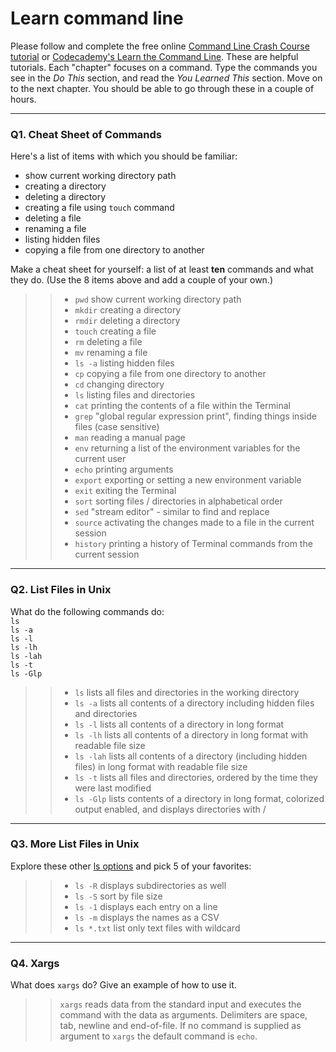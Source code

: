 # Learn command line

Please follow and complete the free online [Command Line Crash Course
tutorial](https://web.archive.org/web/20160708171659/http://cli.learncodethehardway.org/book/) or [Codecademy's Learn the Command Line](https://www.codecademy.com/learn/learn-the-command-line). These are helpful tutorials. Each "chapter" focuses on a command. Type the commands you see in the _Do This_ section, and read the _You Learned This_ section. Move on to the next chapter. You should be able to go through these in a couple of hours.

---

### Q1.  Cheat Sheet of Commands  

Here's a list of items with which you should be familiar:  
* show current working directory path
* creating a directory
* deleting a directory
* creating a file using `touch` command
* deleting a file
* renaming a file
* listing hidden files
* copying a file from one directory to another

Make a cheat sheet for yourself: a list of at least **ten** commands and what they do.  (Use the 8 items above and add a couple of your own.)  

> >
> >* `pwd` show current working directory path
> >* `mkdir` creating a directory
> >* `rmdir` deleting a directory
> >* `touch` creating a file
> >* `rm` deleting a file
> >* `mv` renaming a file
> >* `ls -a` listing hidden files
> >* `cp` copying a file from one directory to another
> >* `cd` changing directory
> >* `ls` listing files and directories
> >* `cat` printing the contents of a file within the Terminal
> >* `grep` "global regular expression print", finding things inside files (case sensitive)
> >* `man` reading a manual page
> >* `env` returning a list of the environment variables for the current user
> >* `echo` printing arguments
> >* `export` exporting or setting a new environment variable
> >* `exit` exiting the Terminal
> >* `sort` sorting files / directories in alphabetical order
> >* `sed` "stream editor" - similar to find and replace
> >* `source` activating the changes made to a file in the current session
> >* `history` printing a history of Terminal commands from the current session
---

### Q2.  List Files in Unix   

What do the following commands do:  
`ls`  
`ls -a`  
`ls -l`  
`ls -lh`  
`ls -lah`  
`ls -t`  
`ls -Glp`  

> >* `ls`  lists all files and directories in the working directory
> >* `ls -a`  lists all contents of a directory including hidden files and directories
> >* `ls -l`  lists all contents of a directory in long format
> >* `ls -lh`  lists all contents of a directory in long format with readable file size
> >* `ls -lah`  lists all contents of a directory (including hidden files) in long format with readable file size
> >* `ls -t`  lists all files and directories, ordered by the time they were last modified
> >* `ls -Glp` lists contents of a directory in long format, colorized output enabled, and displays directories with /

---

### Q3.  More List Files in Unix  

Explore these other [ls options](http://www.techonthenet.com/unix/basic/ls.php) and pick 5 of your favorites:

> >* `ls -R` displays subdirectories as well
> >* `ls -S` sort by file size
> >* `ls -1` displays each entry on a line
> >* `ls -m` displays the names as a CSV
> >* `ls *.txt` list only text files with wildcard
---

### Q4.  Xargs   

What does `xargs` do? Give an example of how to use it.

> > `xargs` reads data from the standard input and executes the command with the data as arguments. Delimiters are space, tab, newline and end-of-file. If no command is supplied as argument to `xargs` the default command is `echo`.
